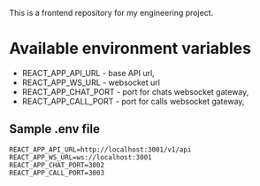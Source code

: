 This is a frontend repository for my engineering project.

# Available environment variables

- REACT_APP_API_URL - base API url,
- REACT_APP_WS_URL - websocket url
- REACT_APP_CHAT_PORT - port for chats websocket gateway,
- REACT_APP_CALL_PORT - port for calls websocket gateway,

## Sample .env file

```
REACT_APP_API_URL=http://localhost:3001/v1/api
REACT_APP_WS_URL=ws://localhost:3001
REACT_APP_CHAT_PORT=3002
REACT_APP_CALL_PORT=3003
```
